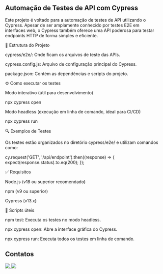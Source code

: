 ## Automação de Testes de API com Cypress

Este projeto é voltado para a automação de testes de API utilizando o Cypress. Apesar de ser amplamente conhecido por testes E2E em interfaces web, o Cypress também oferece uma API poderosa para testar endpoints HTTP de forma simples e eficiente.

📁 Estrutura do Projeto

cypress/e2e/: Onde ficam os arquivos de teste das APIs.

cypress.config.js: Arquivo de configuração principal do Cypress.

package.json: Contém as dependências e scripts do projeto.



⚙️ Como executar os testes

Modo interativo (útil para desenvolvimento)

npx cypress open

Modo headless (execução em linha de comando, ideal para CI/CD)

npx cypress run

🔍 Exemplos de Testes

Os testes estão organizados no diretório cypress/e2e/ e utilizam comandos como:


cy.request('GET', '/api/endpoint').then((response) => {
  expect(response.status).to.eq(200);
});

✅ Requisitos

Node.js (v18 ou superior recomendado)

npm (v9 ou superior)

Cypress (v13.x)

📄 Scripts úteis

npm test: Executa os testes no modo headless.

npx cypress open: Abre a interface gráfica do Cypress.

npx cypress run: Executa todos os testes em linha de comando.

## Contatos

<a href="https://www.linkedin.com/in/larissa-flausino-49a942213/">
    <img src="https://img.shields.io/badge/linkedin-%230077B5.svg?style=for-the-badge&logo=linkedin&logoColor=white" />
     <a href = "mailto:larissaflausino05@gmail.com"><img src="https://img.shields.io/badge/-Gmail-%23333?style=for-the-badge&logo=gmail&logoColor=white" target="_blank">
  </a>
